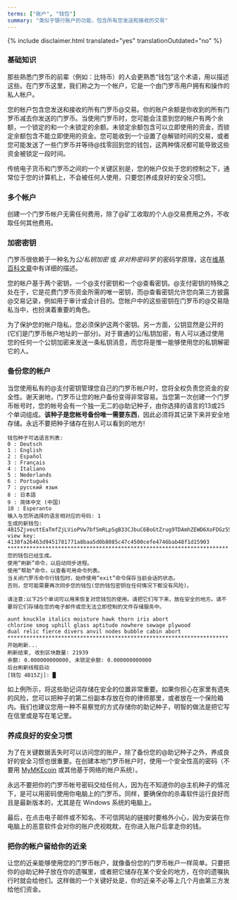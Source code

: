 ```yaml
---
terms: ["账户", "钱包"]
summary: "类似于银行账户的功能，包含所有您发送和接收的交易"
---
```


{% include disclaimer.html translated="yes" translationOutdated="no" %}
### 基础知识

那些熟悉门罗币的前辈（例如：比特币）的人会更熟悉“钱包”这个术语，用以描述这些。在门罗币这里，我们称之为一个帐户，它是一个由门罗币用户拥有和操作的私人帐户。

您的帐户包含您发送和接收的所有门罗币@交易。你的账户余额是你收到的所有门罗币减去你发送的门罗币。当使用门罗币时，您可能会注意到您的帐户有两个余额，一个锁定的和一个未锁定的余额。未锁定余额包含可以立即使用的资金，而锁定余额包含不能立即使用的资金。您可能收到一个设置了@解锁时间的交易，或者您可能发送了一些门罗币并等待@找零回到您的钱包，这两种情况都可能导致这些资金被锁定一段时间。

传统电子货币和门罗币之间的一个关键区别是，您的帐户仅处于您的控制之下，通常位于您的计算机上，不会被任何人使用，只要您[养成良好的安全习惯]。

### 多个帐户

创建一个门罗币帐户无需任何费用，除了@矿工收取的个人@交易费用之外，不收取任何其他费用。


### 加密密钥

门罗币很依赖于一种名为*公/私钥加密* 或 *非对称密码学* 的密码学原理，这在[维基百科文章](https://en.wikipedia.org/wiki/publickey_cryptography)中有详细的描述。

您的帐户基于两个密钥，一个@支付密钥和一个@查看密钥。@支付密钥的特殊之处在于，它是花费门罗币资金所需的唯一密钥，而@查看密钥允许您向第三方披露@交易记录，例如用于审计或会计目的。您帐户中的这些密钥在门罗币的@交易隐私当中，也扮演着重要的角色。

为了保护您的帐户隐私，您必须保护这两个密钥。另一方面，公钥显然是公开的(它们是门罗币帐户地址的一部分)。对于普通的公/私钥加密，有人可以通过使用您的任何一个公钥加密来发送一条私钥消息，而您将是惟一能够使用您的私钥解密它的人。

### 备份您的帐户

当您使用私有的@支付密钥管理您自己的门罗币帐户时，您将全权负责您资金的安全性。谢天谢地，门罗币让您的帐户备份变得非常容易。当您第一次创建一个门罗币帐号时，您的帐号会有一个独一无二的@助记种子，由你选择的语言的13或25个单词组成。**该种子是您帐号备份唯一需要东西**，因此必须将其记录下来并安全地存储。永远不要把种子储存在别人可以看到的地方!

```
钱包种子可选语言列表:
0 : Deutsch
1 : English
2 : Español
3 : Français
4 : Italiano
5 : Nederlands
6 : Português
7 : русский язык
8 : 日本語
9 : 简体中文 (中国)
10 : Esperanto
输入与您所选择的语言相对应的号码: 1
生成的新钱包: 4B15ZjveuttEaTmfZjLVioPVw7bfSmRLpSgB33CJbuC6BoGtZrug9TDAmhZEWD6XoFDGz55bgzisT9Dnv61sbsA6Sa47TYu
view key: 4130fa26463d9451781771a8baa5d0b8085c47c4500cefe4746bab48f1d15903
**********************************************************************
您的钱包已经生成。
使用“刷新”命令，以启动同步进程。
使用“帮助”命令，以查看可用命令列表。
当关闭门罗币命令行钱包时，始终使用“exit”命令保存当前会话的状态。
否则，您可能需要再次同步您的钱包(您的钱包密钥在任何情况下都没有风险)。

请注意:以下25个单词可以用来恢复对您钱包的使用。请把它们写下来，放在安全的地方。请不要将它们存储在您的电子邮件或您无法立即控制的文件存储服务中。

aunt knuckle italics moisture hawk thorn iris abort
chlorine smog uphill glass aptitude nowhere sewage plywood
dual relic fierce divers anvil nodes bubble cabin abort
**********************************************************************
开始刷新...
刷新结束, 收到区块数量: 21939                            
余额: 0.000000000000, 未锁定余额: 0.000000000000
后台刷新线程启动
[钱包 4B15Zj]: █

```

如上例所示，将这些助记词存储在安全的位置非常重要。如果你担心在家里有遗失的风险，您可以把种子的第二份副本存放在你的律师那里，或者放在一个保险箱内。我们也建议您用一种不易察觉的方式存储你的助记种子，明智的做法是把它写在信里或是写在笔记里。

### 养成良好的安全习惯

为了在关键数据丢失时可以访问您的账户，除了备份您的@助记种子之外，养成良好的安全习惯也很重要。在创建本地门罗币帐户时，使用一个安全性高的密码（不要用 [MyMKEcoin](https://myMKEcoin.com) 或其他基于网络的帐户系统）。

永远不要把你的门罗币帐号密码交给任何人，因为在不知道你的@主机种子的情况下，是可以用密码使用你电脑上的门罗币。同样，要确保你的杀毒软件运行良好而且是最新版本的，尤其是在 Windows 系统的电脑上。

最后，在点击电子邮件或不知名、不可信网站的链接时要格外小心，因为安装在你电脑上的恶意软件会对你的账户虎视眈眈，在你进入账户后拿走你的钱。

### 把你的帐户留给你的近亲

让您的近亲能够使用您的门罗币帐户，就像备份您的门罗币帐户一样简单。只要把你的@助记种子放在你的遗嘱里，或者把它储存在某个安全的地方，在你的遗嘱执行时就会给他们。这样做的一个关键好处是，你的近亲不必等上几个月由第三方发给他们资金。
